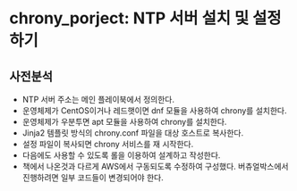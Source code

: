 # chrony_porject: NTP 서버 설치 및 설정하기

## 사전분석
- NTP 서버 주소는 메인 플레이북에서 정의한다.
- 운영체제가 CentOS이거나 레드햇이면 dnf 모듈을 사용하여 chrony를 설치한다.
- 운영체제가 우분투면 apt 모듈을 사용하여 chrony를 설치한다.
- Jinja2 템플릿 방식의 chrony.conf 파일을 대상 호스트로 복사한다.
- 설정 파일이 복사되면 chrony 서비스를 재 시작한다.
- 다음에도 사용할 수 있도록 롤을 이용하여 설계하고 작성한다.
- 책에서 나온것과 다르게 AWS에서 구동되도록 수정하여 구성했다. 버츄얼박스에서 진행하려면 일부 코드들이 변경되어야 한다.